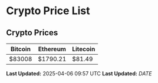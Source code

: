 # Crypto Price List

## Crypto Prices
| Bitcoin | Ethereum | Litecoin |
| ------- | -------- | -------- |
| $83008 | $1790.21 | $81.49 |
**Last Updated:** 2025-04-06 09:57 UTC
**Last Updated:** $DATE$
